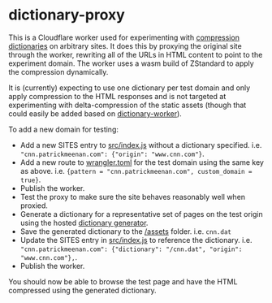 # dictionary-proxy
This is a Cloudflare worker used for experimenting with [compression dictionaries](https://datatracker.ietf.org/doc/draft-ietf-httpbis-compression-dictionary/) on arbitrary sites. It does this by proxying the original site through the worker, rewriting all of the URLs in HTML content to point to the experiment domain. The worker uses a wasm build of ZStandard to apply the compression dynamically.

It is (currently) expecting to use one dictionary per test domain and only apply compression to the HTML responses and is not targeted at experimenting with delta-compression of the static assets (though that could easily be added based on [dictionary-worker](https://github.com/pmeenan/dictionary-worker)).

To add a new domain for testing:
* Add a new SITES entry to [src/index.js](src/index.js) without a dictionary specified. i.e. `"cnn.patrickmeenan.com": {"origin": "www.cnn.com"}`.
* Add a new route to [wrangler.toml](wrangler.toml) for the test domain using the same key as above. i.e. `{pattern = "cnn.patrickmeenan.com", custom_domain = true}`.
* Publish the worker.
* Test the proxy to make sure the site behaves reasonably well when proxied.
* Generate a dictionary for a representative set of pages on the test origin using the hosted [dictionary generator](https://use-as-dictionary.com/generate/).
* Save the generated dictionary to the [/assets](assets/) folder. i.e. `cnn.dat`
* Update the SITES entry in [src/index.js](src/index.js) to reference the dictionary. i.e. `"cnn.patrickmeenan.com": {"dictionary": "/cnn.dat", "origin": "www.cnn.com"},`.
* Publish the worker.

You should now be able to browse the test page and have the HTML compressed using the generated dictionary.